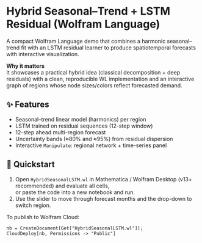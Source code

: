 # Hybrid Seasonal–Trend + LSTM Residual (Wolfram Language)

A compact Wolfram Language demo that combines a harmonic seasonal–trend fit with an LSTM residual learner to produce spatiotemporal forecasts with interactive visualization.

**Why it matters**  
It showcases a practical hybrid idea (classical decomposition + deep residuals) with a clean, reproducible WL implementation and an interactive graph of regions whose node sizes/colors reflect forecasted demand.

## ✨ Features
- Seasonal–trend linear model (harmonics) per region
- LSTM trained on residual sequences (12-step window)
- 12-step ahead multi-region forecast
- Uncertainty bands (≈80% and ≈95%) from residual dispersion
- Interactive `Manipulate`: regional network + time-series panel

## 🚀 Quickstart
1. Open `HybridSeasonalLSTM.wl` in Mathematica / Wolfram Desktop (v13+ recommended) and evaluate all cells,  
   or paste the code into a new notebook and run.
2. Use the slider to move through forecast months and the drop-down to switch region.

To publish to Wolfram Cloud:
```wolfram
nb = CreateDocument[Get["HybridSeasonalLSTM.wl"]];
CloudDeploy[nb, Permissions -> "Public"]